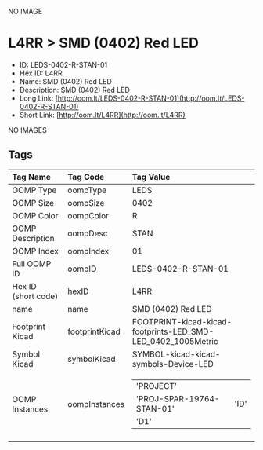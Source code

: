 


  
NO IMAGE  
# L4RR > SMD (0402) Red LED

- ID: LEDS-0402-R-STAN-01
- Hex ID: L4RR
- Name: SMD (0402) Red LED
- Description: SMD (0402) Red LED
- Long Link: [http://oom.lt/LEDS-0402-R-STAN-01](http://oom.lt/LEDS-0402-R-STAN-01)
- Short Link: [http://oom.lt/L4RR](http://oom.lt/L4RR)
  
NO IMAGES  
## Tags
  

|Tag Name|Tag Code|Tag Value|
| :--- | :--- | :--- |
|OOMP Type|oompType|LEDS|
|OOMP Size|oompSize|0402|
|OOMP Color|oompColor|R|
|OOMP Description|oompDesc|STAN|
|OOMP Index|oompIndex|01|
|Full OOMP ID|oompID|LEDS-0402-R-STAN-01|
|Hex ID (short code)|hexID|L4RR|
|name|name|SMD (0402) Red LED|
|Footprint Kicad|footprintKicad|FOOTPRINT-kicad-kicad-footprints-LED_SMD-LED_0402_1005Metric|
|Symbol Kicad|symbolKicad|SYMBOL-kicad-kicad-symbols-Device-LED|
|OOMP Instances|oompInstances|<table><tr><td>'PROJECT'</td></tr><tr><td> 'PROJ-SPAR-19764-STAN-01'</td><td> 'ID'</td></tr><tr><td> 'D1'</td></tr></table>|
||||
